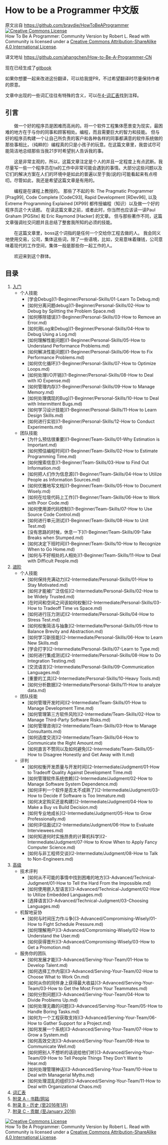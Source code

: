 # How to be a Programmer 中文版
原文出自 https://github.com/braydie/HowToBeAProgrammer
<a rel="license" href="http://creativecommons.org/licenses/by-sa/4.0/"><img alt="Creative Commons License" style="border-width:0" src="https://i.creativecommons.org/l/by-sa/4.0/88x31.png" /></a><br /><span xmlns:dct="http://purl.org/dc/terms/" href="http://purl.org/dc/dcmitype/Text" property="dct:title" rel="dct:type">How To Be A Programmer: Community Version</span> by <span xmlns:cc="http://creativecommons.org/ns#" property="cc:attributionName">Robert L. Read with Community</span> is licensed under a <a rel="license" href="http://creativecommons.org/licenses/by-sa/4.0/">Creative Commons Attribution-ShareAlike 4.0 International License</a>.

译文地址 https://github.com/ahangchen/How-to-Be-A-Programmer-CN

现在已经生成了[gitbook](https://ahangchen.gitbooks.io/how-to-be-a-programmer-zh-/content/index.html)

如果你想要一起来改进这份翻译，可以给我提PR，不过希望翻译时尽量保持作者的原意。

文章中出现的一些词汇往往有特殊的含义，可以在[4-词汇表](4-Glossary.md)找到注释。

## 引言
　　做一个好的程序员是困难而高尚的。将一个软件工程集体愿景变为现实，最困难的地方在于与你的同事和顾客相处。编程，而且需要巨大的智力和技能。 但与好的程序员构建一个让自己所负责的客户和各种各样的同事都满意的软件系统做的那些事相比，（纯粹的）编程真的只是小孩子的玩意。在这篇文章里，我尝试尽可能简洁地总结那些当我21岁时希望别人告诉我的事。

　　这是非常主观的，所以，这篇文章注定是个人的并且一定程度上有点武断。我尽量写一些一个程序员在ta的工作中非常可能会遇到的事情。大部分这些问题以及它们的解决方案在人们的环境中是如此的普遍以至于我(说的)可能看起来有点唠叨。尽管如此，我还是希望这篇文章是有用的。

　　编程是在课程上教授的。 那些了不起的书: The Pragmatic Programmer [Prag99], Code Complete [CodeC93], Rapid Development [RDev96], 以及 Extreme Programming Explained [XP99] 都传授编程（知识）以及做一个好的程序员这个大话题。 在读这篇文章之前，或者此时，你当然也应该读一读Paul Graham [PGSite] 和 Eric Raymond [Hacker] 的文章。 但与那些著作不同，这篇文章强调社交问题并且总结了整套我所知的必须的技能。

　　在这篇文章里，boss这个词指的是任何一个交给你工程去做的人。 我会同义地使用交易，公司，集体这些词，除了一些语境，比如，交易意味着赚钱，公司意味着现代的工作空间，集体一般是那些你一起工作的人。

　　欢迎来到这个群体。

## 目录

1. [入门](1-Beginner)
	- 个人技能
		- [学会Debug](1-Beginner/Personal-Skills/01-Learn To Debug.md)
		- [如何分离问题debug](1-Beginner/Personal-Skills/02-How to Debug by Splitting the Problem Space.md)
		- [如何移除错误](1-Beginner/Personal-Skills/03-How to Remove an Error.md)
		- [如何用Log来Debug](1-Beginner/Personal-Skills/04-How to Debug Using a Log.md)
		- [如何理解性能问题](1-Beginner/Personal-Skills/05-How to Understand Performance Problems.md)
		- [如何解决性能问题](1-Beginner/Personal-Skills/06-How to Fix Performance Problems.md)
		- [如何优化循环](1-Beginner/Personal-Skills/07-How to Optimize Loops.md)
		- [如何处理I/O开销](1-Beginner/Personal-Skills/08-How to Deal with IO Expense.md)
		- [如何管理内存](1-Beginner/Personal-Skills/09-How to Manage Memory.md)
		- [如何处理偶现的Bug](1-Beginner/Personal-Skills/10-How to Deal with Intermittent Bugs.md)
		- [如何学习设计技能](1-Beginner/Personal-Skills/11-How to Learn Design Skills.md)
		- [如何进行实验](1-Beginner/Personal-Skills/12-How to Conduct Experiments.md)
	- 团队技能
		- [为什么预估很重要](1-Beginner/Team-Skills/01-Why Estimation is Important.md)
		- [如何预估编程时间](1-Beginner/Team-Skills/02-How to Estimate Programming Time.md)
		- [如何搜索信息](1-Beginner/Team-Skills/03-How to Find Out Information.md)
		- [如何把人们作为信息源](1-Beginner/Team-Skills/04-How to Utilize People as Information Sources.md)
		- [如何优雅地写文档](1-Beginner/Team-Skills/05-How to Document Wisely.md)
		- [如何在垃圾代码上工作](1-Beginner/Team-Skills/06-How to Work with Poor Code.md)
		- [如何使用源代码控制](1-Beginner/Team-Skills/07-How to Use Source Code Control.md)
		- [如何进行单元测试](1-Beginner/Team-Skills/08-How to Unit Test.md)
		- [没有思路的时候，休息一下](1-Beginner/Team-Skills/09-Take Breaks when Stumped.md)
		- [如何决定下班时间](1-Beginner/Team-Skills/10-How to Recognize When to Go Home.md)
		- [如何与不好相处的人相处](1-Beginner/Team-Skills/11-How to Deal with Difficult People.md)
2. [进阶](2-Intermediate)
	- 个人技能
		- [如何保持充满动力](2-Intermediate/Personal-Skills/01-How to Stay Motivated.md)
		- [如何才能被广泛信任](2-Intermediate/Personal-Skills/02-How to be Widely Trusted.md)
		- [在时间和空间之间该如何权衡](2-Intermediate/Personal-Skills/03-How to Tradeoff Time vs Space.md)
		- [如何进行压力测试](2-Intermediate/Personal-Skills/04-How to Stress Test.md)
		- [如何权衡简洁与抽象](2-Intermediate/Personal-Skills/05-How to Balance Brevity and Abstraction.md)
		- [如何学习新技能](2-Intermediate/Personal-Skills/06-How to Learn New Skills.md)
		- [学会打字](2-Intermediate/Personal-Skills/07-Learn to Type.md)
		- [如何进行集成测试](2-Intermediate/Personal-Skills/08-How to Do Integration Testing.md)
		- [交流语言](2-Intermediate/Personal-Skills/09-Communication Languages.md)
		- [重要的工具](2-Intermediate/Personal-Skills/10-Heavy Tools.md)
		- [如何分析数据](2-Intermediate/Personal-Skills/11-How to analyze data.md)
	- 团队技能
		- [如何管理开发时间](2-Intermediate/Team-Skills/01-How to Manage Development Time.md)
		- [如何管理第三方软件风险](2-Intermediate/Team-Skills/02-How to Manage Third-Party Software Risks.md)
		- [如何管理咨询](2-Intermediate/Team-Skills/03-How to Manage Consultants.md)
		- [如何适度交流](2-Intermediate/Team-Skills/04-How to Communicate the Right Amount.md)
		- [如何直言不赞同以及如何避免](2-Intermediate/Team-Skills/05-How to Disagree Honestly and Get Away with It.md)
	- 评判
		- [如何权衡开发质量与开发时间](2-Intermediate/Judgment/01-How to Tradeoff Quality Against Development Time.md)
		- [如何管理软件系统依赖](2-Intermediate/Judgment/02-How to Manage Software System Dependence.md)
		- [如何评判一个软件是否太不成熟了](2-Intermediate/Judgment/03-How to Decide if Software is Too Immature.md)
		- [如何决定购买还是构建](2-Intermediate/Judgment/04-How to Make a Buy vs Build Decision.md)
		- [如何专业地成长](2-Intermediate/Judgment/05-How to Grow Professionally.md)
		- [如何评估面试](2-Intermediate/Judgment/06-How to Evaluate Interviewees.md)
		- [如何知道何时实施昂贵的计算机科学](2-Intermediate/Judgment/07-How to Know When to Apply Fancy Computer Science.md)
		- [如何与非工程师交谈](2-Intermediate/Judgment/08-How to Talk to Non-Engineers.md)
3. [高级](3-Advanced)
	- 技术评判
        - [如何从不可能的事情中找到困难的地方](3-Advanced/Technical-Judgment/01-How to Tell the Hard From the Impossible.md)
        - [如何使用嵌入型语言](3-Advanced/Technical-Judgment/02-How to Utilize Embedded Languages.md)
        - [选择语言](3-Advanced/Technical-Judgment/03-Choosing Languages.md)
    - 机智地妥协
        - [如何与时间压力作斗争](3-Advanced/Compromising-Wisely/01-How to Fight Schedule Pressure.md)
        - [如何理解用户](3-Advanced/Compromising-Wisely/02-How to Understand the User.md)
        - [如何获得晋升](3-Advanced/Compromising-Wisely/03-How to Get a Promotion.md)
    - 服务你的团队
        - [如何发展才能](3-Advanced/Serving-Your-Team/01-How to Develop Talent.md)
        - [如何选择工作内容](3-Advanced/Serving-Your-Team/02-How to Choose What to Work On.md)
        - [如何从你的同伴身上获得最大收益](3-Advanced/Serving-Your-Team/03-How to Get the Most From Your Teammates.md)
        - [如何分割问题](3-Advanced/Serving-Your-Team/04-How to Divide Problems Up.md)
        - [如何处理无趣的问题](3-Advanced/Serving-Your-Team/05-How to Handle Boring Tasks.md)
        - [如何为一个工程获取支持](3-Advanced/Serving-Your-Team/06-How to Gather Support for a Project.md)
        - [如何发展一个系统](3-Advanced/Serving-Your-Team/07-How to Grow a System.md)
        - [如何高效交流](3-Advanced/Serving-Your-Team/08-How to Communicate Well.md)
        - [如何把别人不想听的话说给他们听](3-Advanced/Serving-Your-Team/09-How to Tell People Things They Don't Want to Hear.md)
        - [如何处理管理神话](3-Advanced/Serving-Your-Team/10-How to Deal with Managerial Myths.md)
        - [如何处理混乱的组织](3-Advanced/Serving-Your-Team/11-How to Deal with Organizational Chaos.md)
4. [词汇表](4-Glossary.md)
5. [附录 A - 书籍/网站](5-Bibliography.md)
6. [附录 B - 历史 (至2016年1月)](6-History.md)
6. [附录 C - 贡献 (至January 2016)](7-Contributions.md)


<a rel="license" href="http://creativecommons.org/licenses/by-sa/4.0/"><img alt="Creative Commons License" style="border-width:0" src="https://i.creativecommons.org/l/by-sa/4.0/88x31.png" /></a><br /><span xmlns:dct="http://purl.org/dc/terms/" href="http://purl.org/dc/dcmitype/Text" property="dct:title" rel="dct:type">How To Be A Programmer: Community Version</span> by <span xmlns:cc="http://creativecommons.org/ns#" property="cc:attributionName">Robert L. Read with Community</span> is licensed under a <a rel="license" href="http://creativecommons.org/licenses/by-sa/4.0/">Creative Commons Attribution-ShareAlike 4.0 International License</a>.

